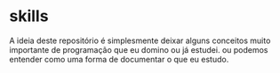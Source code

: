 # skills
A ideia deste repositório é simplesmente deixar alguns conceitos muito importante de programação que eu domino ou já estudei. ou podemos entender como uma forma  de documentar o que eu estudo.

